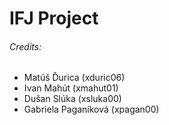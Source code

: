 # IFJ Project

###### Credits:
- Matúš Ďurica (xduric06)
- Ivan Mahút (xmahut01)
- Dušan Slúka (xsluka00)
- Gabriela Paganíková (xpagan00)
